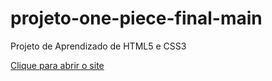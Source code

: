 # projeto-one-piece-final-main
 Projeto de Aprendizado de HTML5 e CSS3

<a target="_blank" href="https://thiagohenriquelinhares.github.io/projeto-one-piece-final-main/projeto-one-piece-final-main/">Clique para abrir o site</a>